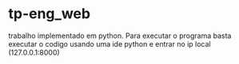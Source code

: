# tp-eng_web

trabalho implementado em python. Para executar o programa basta executar o codigo usando uma ide python e entrar no ip local (127.0.0.1:8000)
